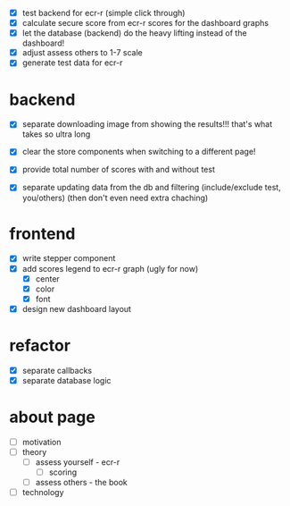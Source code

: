 - [x] test backend for ecr-r (simple click through)
- [x] calculate secure score from ecr-r scores for the dashboard graphs
- [x] let the database (backend) do the heavy lifting instead of the dashboard!
- [x] adjust assess others to 1-7 scale
- [x] generate test data for ecr-r

# backend
- [x] separate downloading image from showing the results!!! that's what takes so ultra long 
- [x] clear the store components when switching to a different page!
- [x] provide total number of scores with and without test
- [x] separate updating data from the db and filtering (include/exclude test, you/others)
      (then don't even need extra chaching)


# frontend
- [x] write stepper component
- [x] add scores legend to ecr-r graph (ugly for now)
    - [x] center
    - [x] color
    - [x] font

- [x] design new dashboard layout

# refactor
- [x] separate callbacks
- [x] separate database logic

# about page
- [ ] motivation
- [ ] theory
    - [ ] assess yourself - ecr-r
        - [ ] scoring
    - [ ] assess others - the book
- [ ] technology

